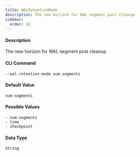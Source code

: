 ```yaml
---
title: WALRetentionMode
description: The new horizon for WAL segment post cleanup
sidebar:
  order: 18
---
```


<!-- This file is automatically generated. Any modifications made directly to this file
  may be overwritten. For more details on how this file is generated and how to use
  the related commands, refer to the documentation available in the `internal/cmd/cmd_*.go` files.
-->

#### Description

The new horizon for WAL segment post cleanup

#### CLI Command

```
--wal-retention-mode num-segments
```


#### Default Value
```
num-segments
```



#### Possible Values
```
- num-segments
- time
- checkpoint

```


#### Data Type
```
String
```

